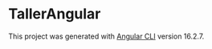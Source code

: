 # TallerAngular

This project was generated with [Angular CLI](https://github.com/angular/angular-cli) version 16.2.7.
